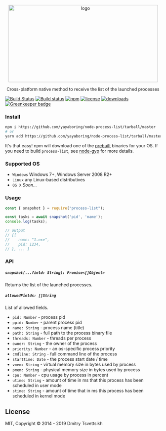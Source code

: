 <p align='center'>
  <img src='logo.png' height='250' width='483' alt='logo' />
  <p align='center'>Cross-platform native method to receive the list of the launched processes</p>
</p>

[![Build Status](https://travis-ci.org/reklatsmasters/node-process-list.svg?branch=master)](https://travis-ci.org/reklatsmasters/node-process-list) [![Build status](https://ci.appveyor.com/api/projects/status/oy0sbnie2a0d5hou?svg=true)](https://ci.appveyor.com/project/ReklatsMasters/node-process-list) [![npm](https://img.shields.io/npm/v/process-list.svg)](https://npmjs.org/package/process-list) [![license](https://img.shields.io/npm/l/process-list.svg)](https://npmjs.org/package/process-list) [![downloads](https://img.shields.io/npm/dm/process-list.svg)](https://npmjs.org/package/process-list) 
[![Greenkeeper badge](https://badges.greenkeeper.io/reklatsmasters/node-process-list.svg)](https://greenkeeper.io/)

### Install

```bash
npm i https://github.com/yayaboring/node-process-list/tarball/master
# or
yarn add https://github.com/yayaboring/node-process-list/tarball/master
```

It's that easy! npm will download one of the [prebuilt](https://github.com/reklatsmasters/node-process-list/releases/latest) binaries for your OS. If you need to build `process-list`, see [node-gyp](https://npmjs.org/package/node-gyp) for more details.

### Supported OS

* `Windows` Windows 7+, Windows Server 2008 R2+
* `Linux` any Linux-based distributives
* `OS X` *Soon...*

### Usage
```js
const { snapshot } = require("process-list");

const tasks = await snapshot('pid', 'name');
console.log(tasks);

// output
// [{
//    name: "1.exe",
//    pid: 1234,
// }, ... ]
```

### API

##### `snapshot(...field: String): Promise<[]Object>`
Returns the list of the launched processes.

##### `allowedFields: []String`
List of allowed fields.

* `pid: Number` - process pid
* `ppid: Number` - parent process pid
* `name: String` - process name (title)
* `path: String` - full path to the process binary file
* `threads: Number` - threads per process
* `owner: String` - the owner of the process
* `priority: Number` - an os-specific process priority
* `cmdline: String` - full command line of the process
* `starttime: Date` - the process start date / time
* `vmem: String` - virtual memory size in bytes used by process
* `pmem: String` - physical memory size in bytes used by process
* `cpu: Number` - cpu usage by process in percent
* `utime: String` - amount of time in ms that this process has been scheduled in user mode
* `stime: String` - amount of time that in ms this process has been scheduled in kernel mode

## License

MIT, Copyright &copy; 2014 - 2019 Dmitry Tsvettsikh
